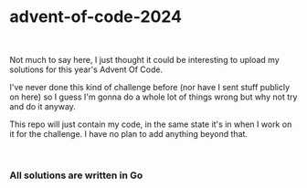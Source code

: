 # advent-of-code-2024

<br>

Not much to say here, I just thought it could be interesting to upload my solutions for this year's Advent Of Code.

I've never done this kind of challenge before (nor have I sent stuff publicly on here) so I guess I'm gonna do a whole lot of things wrong but why not try and do it anyway.

This repo will just contain my code, in the same state it's in when I work on it for the challenge. I have no plan to add anything beyond that.

<br>

### All solutions are written in Go